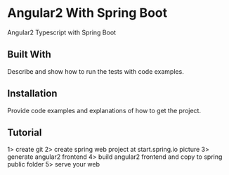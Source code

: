 # Angular2 With Spring Boot
Angular2 Typescript with Spring Boot

## Built With

Describe and show how to run the tests with code examples.
## Installation

Provide code examples and explanations of how to get the project.

## Tutorial 


1> create git
2> create spring web project at start.spring.io
picture
3> generate angular2 frontend 
4> build angular2 frontend and copy to spring public folder
5> serve your web

